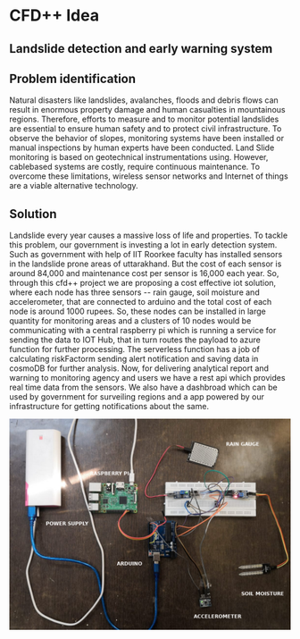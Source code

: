 # CFD++ Idea

## Landslide detection and early warning system

## Problem identification

Natural disasters like landslides, avalanches, floods and debris flows can result in enormous property damage and human casualties in mountainous regions. Therefore, efforts to measure and to monitor potential landslides are essential to ensure human safety and to protect civil infrastructure. To observe the behavior of slopes, monitoring systems have been installed or manual inspections by human experts have been conducted. Land Slide monitoring is based on geotechnical instrumentations using. However, cablebased systems are costly, require continuous maintenance. To overcome these limitations, wireless sensor networks and Internet of things are a viable alternative technology. 

## Solution

Landslide every year causes a massive loss of life and properties. To tackle this problem, our government is investing a lot in early detection system. Such as government with help of IIT Roorkee faculty has installed sensors in the landslide prone areas of uttarakhand. But the cost of each sensor is around 84,000 and maintenance cost per sensor is 16,000 each year. So, through this cfd++ project we are proposing a cost effective iot solution, where each node has three sensors -- rain gauge, soil moisture and accelerometer, that are connected to arduino and the total cost of each node is around 1000 rupees. So, these nodes can be installed in large quantity for monitoring areas and a clusters of 10 nodes would be communicating with a central raspberry pi which is running a service for sending the data to IOT Hub, that in turn routes the payload to azure function for further processing. The serverless function has a job of calculating riskFactorm sending alert notification and saving data in cosmoDB for further analysis.
Now, for delivering analytical report and warning to monitoring agency and users we have a rest api which provides real time data from the sensors. We also have a dashbroad which can be used by government for surveiling regions and a app powered  by our infrastructure for getting notifications about the same.   

![](images/iot_setup.jpg)
